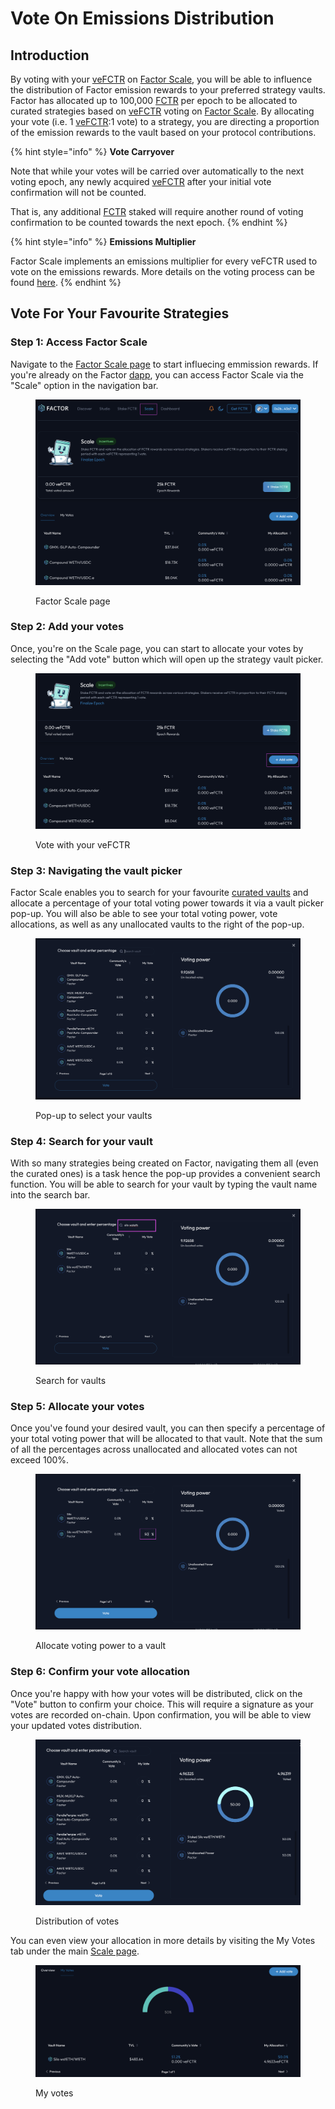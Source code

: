 # Vote On Emissions Distribution

## Introduction

By voting with your [veFCTR](../../fctr-token/) on [Factor Scale](../), you will be able to influence the distribution of Factor emission rewards to your preferred strategy vaults. Factor has allocated up to 100,000 [FCTR](../../fctr-token/#fctr) per epoch to be allocated to curated strategies based on [veFCTR](../../fctr-token/#vefctr) voting on [Factor Scale](../). By allocating your vote (i.e. 1 [veFCTR](../../fctr-token/#vefctr):1 vote) to a strategy, you are directing a proportion of the emission rewards to the vault based on your protocol contributions.

{% hint style="info" %}
**Vote Carryover**

Note that while your votes will be carried over automatically to the next voting epoch, any newly acquired [veFCTR](../../fctr-token/#vefctr) after your initial vote confirmation will not be counted.

That is, any additional [FCTR](../../fctr-token/#fctr) staked will require another round of voting confirmation to be counted towards the next epoch.
{% endhint %}

{% hint style="info" %}
**Emissions Multiplier**

Factor Scale implements an emissions multiplier for every veFCTR used to vote on the emissions rewards. More details on the voting process can be found [here](../#voting-process).
{% endhint %}

## Vote For Your Favourite Strategies

### Step 1: Access Factor Scale

Navigate to the [Factor Scale page](https://app.factor.fi/incentives/scale) to start influecing emmission rewards. If you're already on the Factor [dapp](https://app.factor.fi/discover), you can access Factor Scale via the "Scale" option in the navigation bar.

<figure><img src="../../../.gitbook/assets/Scale_Nav.png" alt=""><figcaption><p>Factor Scale page</p></figcaption></figure>

### Step 2: Add your votes

Once, you're on the Scale page, you can start to allocate your votes by selecting the "Add vote" button which will open up the strategy vault picker.

<figure><img src="../../../.gitbook/assets/Scale_AddVoteAction.png" alt=""><figcaption><p>Vote with your veFCTR</p></figcaption></figure>

### Step 3: Navigating the vault picker

Factor Scale enables you to search for your favourite [curated vaults](https://docs.factor.fi/governance/factor-scale#overview) and allocate a percentage of your total voting power towards it via a vault picker pop-up. You will also be able to see your total voting power, vote allocations,  as well as any unallocated vaults to the right of the pop-up.

<figure><img src="../../../.gitbook/assets/Scale_Search.png" alt=""><figcaption><p>Pop-up to select your vaults</p></figcaption></figure>

### Step 4: Search for your vault

With so many strategies being created on Factor, navigating them all (even the curated ones) is a task hence the pop-up provides a convenient search function. You will be able to search for your vault by typing the vault name into the search bar.

<figure><img src="../../../.gitbook/assets/Scale_SearchSilo.png" alt=""><figcaption><p>Search for vaults</p></figcaption></figure>

### Step 5: Allocate your votes

Once you've found your desired vault, you can then specify a percentage of your total voting power that will be allocated to that vault. Note that the sum of all the percentages across unallocated and allocated votes can not exceed 100%.

<figure><img src="../../../.gitbook/assets/Scale_VoteProportion.png" alt=""><figcaption><p>Allocate voting power to a vault</p></figcaption></figure>

### Step 6: Confirm your vote allocation&#x20;

Once you're happy with how your votes will be distributed, click on the "Vote" button to confirm your choice. This will require a signature as your votes are recorded on-chain. Upon confirmation, you will be able to view your updated votes distribution.

<figure><img src="../../../.gitbook/assets/Scale_VoteAllocationOverview.png" alt=""><figcaption><p>Distribution of votes</p></figcaption></figure>

You can even view your allocation in more details by visiting the My Votes tab under the main [Scale page](https://app.factor.fi/incentives/scale).

<figure><img src="../../../.gitbook/assets/Scale_MyVotes.png" alt=""><figcaption><p>My votes</p></figcaption></figure>
